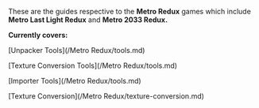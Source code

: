 These are the guides respective to the **Metro Redux** games which include **Metro Last Light Redux** and **Metro 2033 Redux.**

**Currently covers:**

[Unpacker Tools](/Metro Redux/tools.md)

[Texture Conversion Tools](/Metro Redux/tools.md)

[Importer Tools](/Metro Redux/tools.md)

[Texture Conversion](/Metro Redux/texture-conversion.md)

